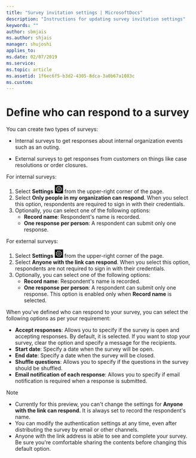 ```yaml
---
title: "Survey invitation settings | MicrosoftDocs"
description: "Instructions for updating survey invitation settings"
keywords: ""
author: sbmjais
ms.author: shjais
manager: shujoshi
applies_to: 
ms.date: 02/07/2019
ms.service: 
ms.topic: article
ms.assetid: 1f6ec6f5-b3d2-4305-8dca-3a0b67a1083c
ms.custom: 
---
```

# Define who can respond to a survey 

You can create two types of surveys:

-   Internal surveys to get responses about internal organization events such as an outing.

-   External surveys to get responses from customers on things like case resolutions or order closures.

For internal surveys:

1. Select **Settings** ![Settings](media/settings-icon.png "Settings") from the upper-right corner of the page.
2. Select **Only people in my organization can respond**.  When you select this option, respondents are required to sign in with their credentials. 
3. Optionally, you can select one of the following options:
    - **Record name**: Respondent's name is recorded.
    - **One response per person**: A respondent can submit only one response.

For external surveys:

1. Select **Settings** ![Settings](media/settings-icon.png "Settings") from the upper-right corner of the page.
2. Select **Anyone with the link can respond**. When you select this option, respondents are not required to sign in with their credentials.
3. Optionally, you can select one of the following options:
    - **Record name**: Respondent's name is recorded.
    - **One response per person**: A respondent can submit only one response. This option is enabled only when **Record name** is selected.

When you've defined who can respond to your survey, you can select the following options as per your requirement:

- **Accept responses**: Allows you to specify if the survey is open and accepting responses. By default, it is selected. If you want to stop your survey, clear the option and specify a message for the recipients.
- **Start date**: Specify a date when the survey will be open. 
- **End date**: Specify a date when the survey will be closed.
- **Shuffle questions**: Allows you to specify if the questions in the survey should be shuffled.
- **Email notification of each response**: Allows you to specify if email notification is required when a response is submitted.


> [!NOTE]
> - Currently for this preview, you can't change the settings for **Anyone with the link can respond.** It is always set to record the respondent's name.
> - You can modify the authentication settings at any time, even after distributing the survey by email or other channels.
> - Anyone with the link address is able to see and complete your survey. Be sure you're comfortable sharing the contents before changing this default option.


